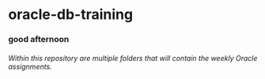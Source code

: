 # oracle-db-training
### good afternoon
###### Within this repository are multiple folders that will contain the weekly Oracle assignments.


